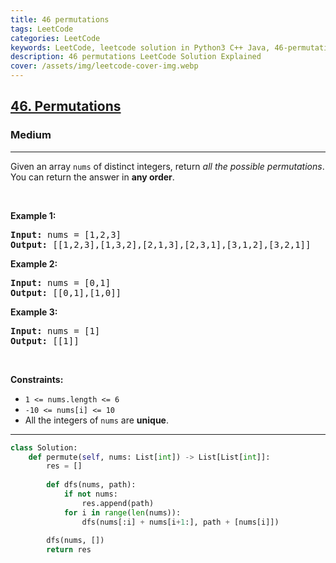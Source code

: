 ```yaml
---
title: 46 permutations
tags: LeetCode
categories: LeetCode
keywords: LeetCode, leetcode solution in Python3 C++ Java, 46-permutations solution
description: 46 permutations LeetCode Solution Explained
cover: /assets/img/leetcode-cover-img.webp
---
```





<h2><a href="https://leetcode.com/problems/permutations/">46. Permutations</a></h2><h3>Medium</h3><hr><div><p>Given an array <code>nums</code> of distinct integers, return <em>all the possible permutations</em>. You can return the answer in <strong>any order</strong>.</p>

<p>&nbsp;</p>
<p><strong>Example 1:</strong></p>
<pre><strong>Input:</strong> nums = [1,2,3]
<strong>Output:</strong> [[1,2,3],[1,3,2],[2,1,3],[2,3,1],[3,1,2],[3,2,1]]
</pre><p><strong>Example 2:</strong></p>
<pre><strong>Input:</strong> nums = [0,1]
<strong>Output:</strong> [[0,1],[1,0]]
</pre><p><strong>Example 3:</strong></p>
<pre><strong>Input:</strong> nums = [1]
<strong>Output:</strong> [[1]]
</pre>
<p>&nbsp;</p>
<p><strong>Constraints:</strong></p>

<ul>
	<li><code>1 &lt;= nums.length &lt;= 6</code></li>
	<li><code>-10 &lt;= nums[i] &lt;= 10</code></li>
	<li>All the integers of <code>nums</code> are <strong>unique</strong>.</li>
</ul>
</div>

---




```python
class Solution:
    def permute(self, nums: List[int]) -> List[List[int]]:
        res = []
        
        def dfs(nums, path):
            if not nums: 
                res.append(path)
            for i in range(len(nums)):
                dfs(nums[:i] + nums[i+1:], path + [nums[i]])
        
        dfs(nums, [])
        return res
```
